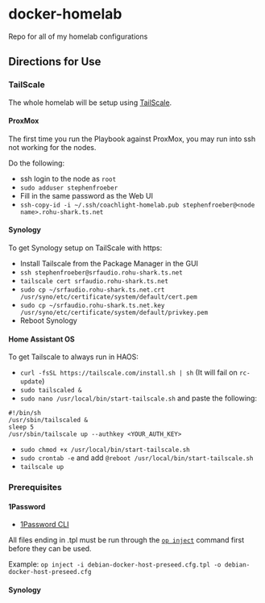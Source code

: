 # docker-homelab
Repo for all of my homelab configurations

## Directions for Use

### TailScale

The whole homelab will be setup using [TailScale](https://tailscale.com).

#### ProxMox

The first time you run the Playbook against ProxMox, you may run into ssh not working for the nodes.

Do the following:
- ssh login to the node as `root`
- `sudo adduser stephenfroeber`
- Fill in the same password as the Web UI
- `ssh-copy-id -i ~/.ssh/coachlight-homelab.pub stephenfroeber@<node name>.rohu-shark.ts.net`

#### Synology

To get Synology setup on TailScale with https:
- Install Tailscale from the Package Manager in the GUI
- `ssh stephenfroeber@srfaudio.rohu-shark.ts.net`
- `tailscale cert srfaudio.rohu-shark.ts.net`
- `sudo cp ~/srfaudio.rohu-shark.ts.net.crt /usr/syno/etc/certificate/system/default/cert.pem`
- `sudo cp ~/srfaudio.rohu-shark.ts.net.key /usr/syno/etc/certificate/system/default/privkey.pem`
- Reboot Synology

#### Home Assistant OS

To get Tailscale to always run in HAOS:
- `curl -fsSL https://tailscale.com/install.sh | sh` (It will fail on `rc-update`)
- `sudo tailscaled &`
- `sudo nano /usr/local/bin/start-tailscale.sh` and paste the following:
```
#!/bin/sh
/usr/sbin/tailscaled &
sleep 5
/usr/sbin/tailscale up --authkey <YOUR_AUTH_KEY>
```
- `sudo chmod +x /usr/local/bin/start-tailscale.sh`
- `sudo crontab -e` and add `@reboot /usr/local/bin/start-tailscale.sh`
- `tailscale up`



### Prerequisites

#### 1Password

- [1Password CLI](https://developer.1password.com/docs/cli/get-started/)

All files ending in .tpl must be run through the [`op inject`](https://developer.1password.com/docs/cli/secrets-config-files/) command first before they can be used.

Example:
`op inject -i debian-docker-host-preseed.cfg.tpl -o debian-docker-host-preseed.cfg`


#### Synology
